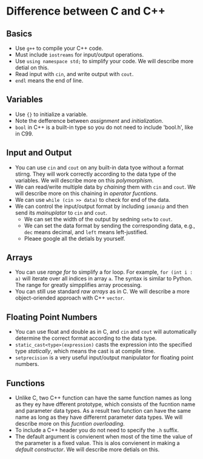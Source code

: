 # Difference between C and C++

## Basics
- Use `g++` to compile your C++ code.
- Must include `iostreams` for input/output operations.
- Use `using namespace std;` to simplify your code.  We will describe more detial on this.
- Read input with `cin`, and write output with `cout`.
- `endl` means the end of line.

## Variables
- Use `{}` to initialize a variable.
- Note the defference between *assignment* and *initialization*.
- `bool` in C++ is a built-in type so you do not need to include 'bool.h', like in C99.

## Input and Output
- You can use `cin` and `cout` on any built-in data tyoe without a format stirng.  They will work correctly according to the data type of the variables.  We will describe more on this *polymorphism*.
- We can read/write multiple data by *chaining* them with `cin` and `cout`.  We will describe more on this chaining in *operator fucntions*.
- We can use `while (cin >> data)` to check for end of the data.
- We can control the input/output format by including `iomanip` and then send its *mainuplator* to `cin` and `cout`.  
  - We can set the width of the output by sedning `setw` to `cout`.
  - We can set the data format by sending the corresponding data, e.g., `dec` means decimal, and `left` means left-justified. 
  - Pleaee google all the detials by yourself.

## Arrays
- You can use *range for* to simplify a for loop.  For example, `for (int i : a)` will iterate over all indices in array `a`. The syntax is similar to Python. The range for greatly simpplifies array processing. 
- You can still use standard *raw arrays* as in C. We will describe a more object-oriended approach with C++ `vector`.

## Floating Point Numbers
- You can use float and double as in C, and `cin` and `cout` will automatically determine the correct format according to the data type.
- `static_cast<type>(expression)` casts the expression into the specified type *statically*, which means the cast is at compile time.
- `setprecision` is a very useful input/output manipulator for floating point numbers.

## Functions
- Unlike C, two C++ function can have the same function names as long as they ey have dfferent prototype, which consists of the fucntion name and parameter data types. As a result two function can have the same name as long as they have differernt parameter data types. We will describe more on this *fucntion overloading*.
- To include a C++ header you do not need to specify the `.h` suffix.
- The default argument is convienent when most of the time the value of the parameter is a fixed value. This is alos convienent in making a *default constructor*. We will describe more detials on this.
